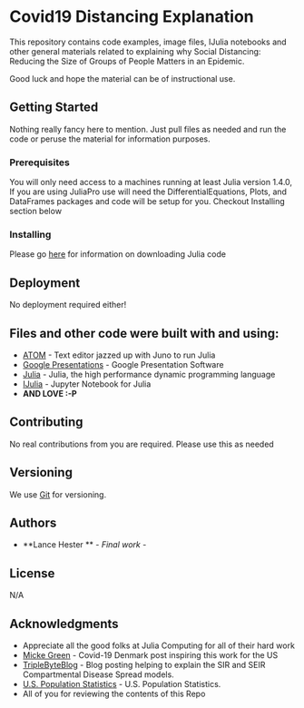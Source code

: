 # Covid19 Distancing Explanation

This repository contains code examples, image files, IJulia notebooks and other general materials related
to explaining why Social Distancing: Reducing the Size of Groups of People Matters in an Epidemic.<br>

Good luck and hope the material can be of instructional use. <br>


## Getting Started

Nothing really fancy here to mention. Just pull files as needed and run the code or
peruse the material for information purposes. <br>


### Prerequisites

You will only need access to a machines running at least Julia version 1.4.0, If you are using JuliaPro use will need the DifferentialEquations, Plots, and DataFrames packages and code will be setup for you. Checkout Installing section below<br>


### Installing

Please go [here](https://julialang.org/downloads) for information on downloading Julia code <br>


## Deployment

No deployment required either!

## Files and other code were built with and using:

* [ATOM](https://atom.io) - Text editor jazzed up with Juno to run Julia
* [Google Presentations](https://www.google.com) - Google Presentation Software
* [Julia](https://julialang.org) - Julia, the high performance dynamic programming language
* [IJulia](https://github.com/JuliaLang/IJulia.jl) - Jupyter Notebook for Julia 
* **AND LOVE :-P**

## Contributing

No real contributions from you are required. Please use this as needed

## Versioning

We use [Git](http://semver.org/) for versioning.


## Authors

* **Lance Hester ** - *Final work* - 


## License

N/A


## Acknowledgments

* Appreciate all the good folks at Julia Computing for all of their hard work
* [Micke Green](https://doktormike.gitlab.io/post/covid-19/) - Covid-19 Denmark post inspiring this work for the US
* [TripleByteBlog](https://triplebyte.com/blog/modeling-infectious-diseases) - Blog posting helping to explain the SIR and SEIR Compartmental Disease Spread models.
* [U.S. Population Statistics](https://www.macrotrends.net/countries/USA/united-states/population) - U.S. Population Statistics.
* All of you for reviewing the contents of this Repo
